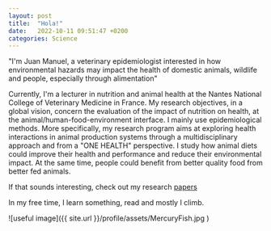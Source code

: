 ```yaml
---
layout: post
title:  "Hola!"
date:   2022-10-11 09:51:47 +0200
categories: Science
---
```


"I'm Juan Manuel, a veterinary epidemiologist interested in how environmental hazards may impact the health of domestic animals, wildlife and people, especially through alimentation"

Currently, I'm a lecturer in nutrition and animal health at the Nantes National College of Veterinary Medicine in France. My research objectives, in a global vision, concern the evaluation of the impact of nutrition on health, at the animal/human-food-environment interface. I mainly use epidemiological methods. More specifically, my research program aims at exploring health interactions in animal production systems through a multidisciplinary approach and from a "ONE HEALTH" perspective. I study how animal diets could improve their health and performance and reduce their environmental impact. At the same time, people could benefit from better quality food from better fed animals.

If that sounds interesting, check out my research [papers](assets/JDS17_ARIZA-JM.pdf )

In my free time, I learn something, read and mostly I climb.

![useful image]({{ site.url }}/profile/assets/MercuryFish.jpg )

